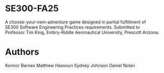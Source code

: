 # SE300-FA25
A choose-your-own-adventure game designed in partial fulfillment of SE300 Software Engineering Practices requirements.
Submitted to Professor Tim King, Embry-Riddle Aeronautical University, Prescott Arizona.

# Authors
Konnor Barnes
Matthew Hassoun
Sydney Johnson
Daniel Nolan

